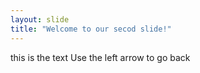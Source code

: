 ```yaml
---
layout: slide
title: "Welcome to our secod slide!"
---
```

this is the text
Use the left arrow to go back
